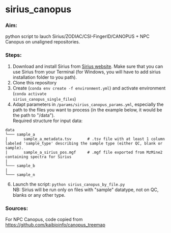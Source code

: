 # sirius_canopus

### Aim:
python script to lauch Sirius/ZODIAC/CSI-FingerID/CANOPUS + NPC Canopus on unaligned repositories.

### Steps:
1. Download and install Sirius from [Sirius website](https://bio.informatik.uni-jena.de/software/sirius/). Make sure that you can use Sirius from your Terminal (for Windows, you will have to add sirius installation folder to you path).
2. Clone this repository
3. Create (<code>conda env create -f environment.yml</code>) and activate environment (<code>conda activate sirius_canopus_single_files</code>)
4. Adapt parameters in <code>/params/sirius_canopus_params.yml</code>, especially the path to the files you want to process (in the example below, it would be the path to "/data").<br>
Required structure for input data:
```
data
└─── sample_a
|       sample_a_metadata.tsv       # .tsv file with at least 1 column labeled 'sample_type' describing the sample type (either QC, blank or sample).
|       sample_a_sirius_pos.mgf     # .mgf file exported from MzMine2 containing spectra for Sirius
|
└─── sample_b
|
└─── sample_n
```
6. Launch the script: <code>python sirius_canopus_by_file.py</code><br>
NB: Sirius will be run only on files with "sample" datatype, not on QC, blanks or any other type.

### Sources:
For NPC Canopus, code copied from https://github.com/kaibioinfo/canopus_treemap
